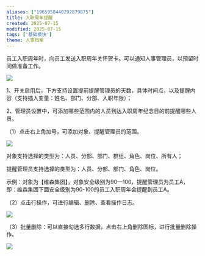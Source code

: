 ```yaml
---
aliases: ["1965958440292879875"]
title: 入职周年提醒
created: 2025-07-15
modified: 2025-07-15
tags: ['基础模块']
theme: 人事档案
---
```


员工入职周年时，向员工发送入职周年关怀贺卡。可以通知人事管理员，以预留时间做准备工作。

![](b504ba53ffa2a370a474c09fceaf1af4.jpg)

1、开关启用后，下方支持设置提前提醒管理员的天数，具体时间点，以及提醒内容（支持插入变量：姓名、部门、分部、入职年限）；

2、管理员设置中，可添加哪些范围内的人员到达入职周年纪念日的前提醒哪些人员。

（1）点击右上角加号，可添加对象、提醒管理员的范围。

![](51c95a27f72aa54b6c230e1fce83a3e0.jpg)

对象支持选择的类型为：人员、分部、部门、群组、角色、岗位、所有人；

提醒管理员支持选择的类型为：人员、分部、部门、角色、岗位。

示例：对象为【维森集团】，对象安全级别为90—100，提醒管理员为员工A，即：维森集团下面安全级别为90-100的员工入职周年会提醒到员工A。

（2）点击行操作，可进行编辑、删除、查看操作日志。

![](3990616387d2a6aeae3b6c02a1459be2.jpg)

（3）批量删除：可以直接勾选多行数据，点击右上角删除图标，进行批量删除操作。

![](1ffa6125469e29a0e18841318816e192.jpg)